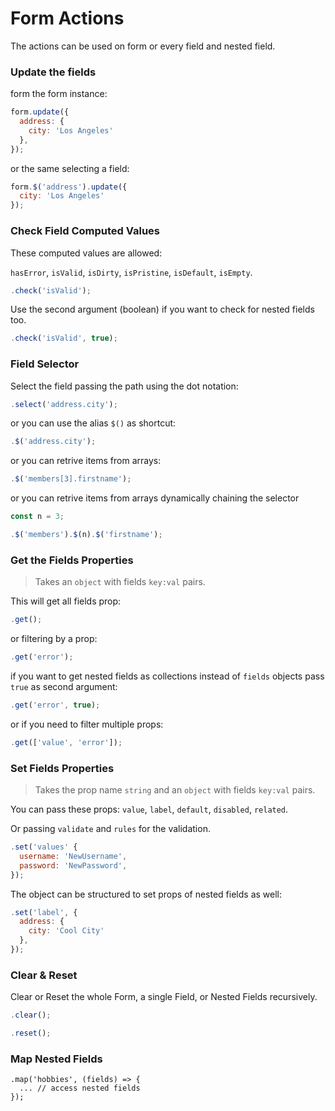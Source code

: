 # Form Actions

The actions can be used on form or every field and nested field.

### Update the fields

form the form instance:

```javascript
form.update({
  address: {
    city: 'Los Angeles'
  },
});
```

or the same selecting a field:

```javascript
form.$('address').update({
  city: 'Los Angeles'
});
```

### Check Field Computed Values

These computed values are allowed:

`hasError`, `isValid`, `isDirty`, `isPristine`, `isDefault`, `isEmpty`.

```javascript
.check('isValid');
```

Use the second argument (boolean) if you want to check for nested fields too.

```javascript
.check('isValid', true);
```

### Field Selector

Select the field passing the path using the dot notation:

```javascript
.select('address.city');
```

or you can use the alias `$()` as shortcut:

```javascript
.$('address.city');
```

or you can retrive items from arrays:

```javascript
.$('members[3].firstname');
```

or you can retrive items from arrays dynamically chaining the selector

```javascript
const n = 3;

.$('members').$(n).$('firstname');
```


### Get the Fields Properties

> Takes an `object` with fields `key:val` pairs.

This will get all fields prop:

```javascript
.get();
```

or filtering by a prop:

```javascript
.get('error');
```

if you want to get nested fields as collections instead of `fields` objects pass `true` as second argument:

```javascript
.get('error', true);
```

or if you need to filter multiple props:

```javascript
.get(['value', 'error']);
```

### Set Fields Properties

> Takes the prop name `string` and an `object` with fields `key:val` pairs.

You can pass these props: `value`, `label`, `default`, `disabled`, `related`.

Or passing `validate` and  `rules` for the validation.

```javascript
.set('values' {
  username: 'NewUsername',
  password: 'NewPassword',
});
```

The object can be structured to set props of nested fields as well:

```javascript
.set('label', {
  address: {
    city: 'Cool City'
  },
});
```

### Clear & Reset

Clear or Reset the whole Form, a single Field, or Nested Fields recursively.

```javascript
.clear();
```

```javascript
.reset();
```

### Map Nested Fields

```
.map('hobbies', (fields) => {
  ... // access nested fields
});
```
